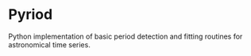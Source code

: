 # Pyriod
Python implementation of basic period detection and fitting routines for astronomical time series.
